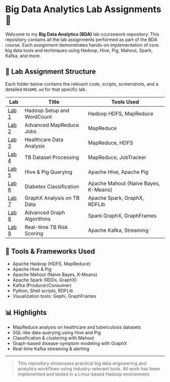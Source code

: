# Big Data Analytics Lab Assignments 🚀

Welcome to my **Big Data Analytics (BDA)** lab coursework repository. This repository contains all the lab assignments performed as part of the BDA course. Each assignment demonstrates hands-on implementation of core big data tools and techniques using Hadoop, Hive, Pig, Mahout, Spark, Kafka, and more.

## 📂 Lab Assignment Structure

Each folder below contains the relevant code, scripts, screenshots, and a detailed `README.md` for that specific lab.

| Lab | Title | Tools Used |
|-----|-------|------------|
| [Lab 1](./LabAssign1) | Hadoop Setup and WordCount | Hadoop HDFS, MapReduce |
| [Lab 2](./LabAssign2) | Advanced MapReduce Jobs | MapReduce |
| [Lab 3](./LabAssign3) | Healthcare Data Analysis | MapReduce, HDFS |
| [Lab 4](./LabAssign4) | TB Dataset Processing | MapReduce, JobTracker |
| [Lab 5](./LabAssign5) | Hive & Pig Querying | Apache Hive, Apache Pig |
| [Lab 6](./LabAssign6) | Diabetes Classification | Apache Mahout (Naive Bayes, K-Means) |
| [Lab 7](./LabAssign7) | GraphX Analysis on TB Data | Apache Spark, GraphX, RDFLib |
| [Lab 8](./LabAssign8) | Advanced Graph Algorithms | Spark GraphX, GraphFrames |
| [Lab 9](./LabAssign9) | Real-time TB Risk Scoring | Apache Kafka, Streaming |

## 🧰 Tools & Frameworks Used

- Apache Hadoop (HDFS, MapReduce)
- Apache Hive & Pig
- Apache Mahout (Naive Bayes, K-Means)
- Apache Spark (RDDs, GraphX)
- Kafka (Producer/Consumer)
- Python, Shell scripts, RDFLib
- Visualization tools: Gephi, GraphFrames

## 📊 Highlights

- MapReduce analysis on healthcare and tuberculosis datasets
- SQL-like data querying using Hive and Pig
- Classification & clustering with Mahout
- Graph-based disease-symptom modeling with GraphX
- Real-time Kafka streaming & alerting

---

> This repository showcases practical big data engineering and analytics workflows using industry-relevant tools. All work has been implemented and tested in a Linux-based Hadoop environment.

